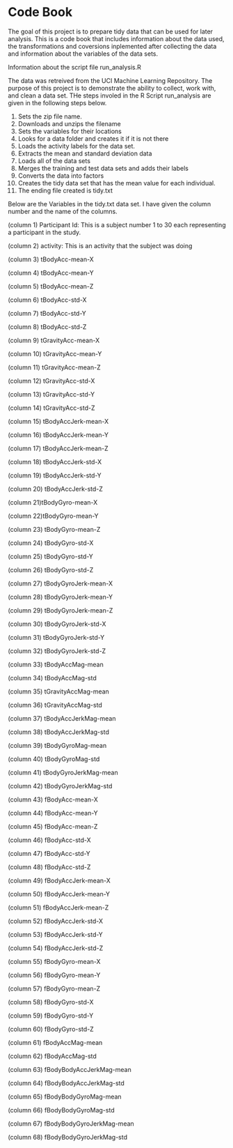 # Code Book
The goal of this project is to prepare tidy data that can be used for later analysis. This is a code book that includes information about the data used, the transformations and coversions inplemented after collecting the data and  information about the variables of the  data sets.

 Information about the script file run_analysis.R

The data was retreived from the UCI Machine Learning Repository. The purpose of this project is to demonstrate the ability to collect, work with, and clean a data set. THe steps involed in the R Script run_analysis are given in the following steps below.
 
 1. Sets the zip file name.
 2. Downloads and unzips the filename
 3. Sets the variables for their locations
 4. Looks for a data folder and creates it if it is not there
 5. Loads the activity labels for the data set.
 6. Extracts the mean and standard deviation data
 7. Loads all of the data sets
 8. Merges the training and test data sets and adds their labels
 9. Converts the data into factors
 10. Creates the tidy data set that has the mean value for each individual.
 11. The ending file created is tidy.txt

Below are the Variables in the tidy.txt data set. I have given the column number and the name of the columns.

(column 1) Participant Id: This is a subject number 1 to 30 each representing a participant in the study.

(column 2) activity: This is an activity that the subject was doing

(column  3) tBodyAcc-mean-X 

(column  4) tBodyAcc-mean-Y

(column  5) tBodyAcc-mean-Z

(column  6) tBodyAcc-std-X

(column  7) tBodyAcc-std-Y

(column  8) tBodyAcc-std-Z

(column  9) tGravityAcc-mean-X

(column 10) tGravityAcc-mean-Y

(column 11) tGravityAcc-mean-Z

(column 12) tGravityAcc-std-X

(column 13) tGravityAcc-std-Y

(column 14) tGravityAcc-std-Z

(column 15) tBodyAccJerk-mean-X

(column 16) tBodyAccJerk-mean-Y

(column 17) tBodyAccJerk-mean-Z

(column 18) tBodyAccJerk-std-X

(column 19) tBodyAccJerk-std-Y

(column 20) tBodyAccJerk-std-Z

(column 21)tBodyGyro-mean-X

(column 22)tBodyGyro-mean-Y

(column 23) tBodyGyro-mean-Z

(column 24) tBodyGyro-std-X

(column 25) tBodyGyro-std-Y

(column 26) tBodyGyro-std-Z

(column 27) tBodyGyroJerk-mean-X

(column 28) tBodyGyroJerk-mean-Y

(column 29) tBodyGyroJerk-mean-Z

(column 30) tBodyGyroJerk-std-X

(column 31) tBodyGyroJerk-std-Y

(column 32) tBodyGyroJerk-std-Z

(column 33) tBodyAccMag-mean

(column 34) tBodyAccMag-std

(column 35) tGravityAccMag-mean

(column 36) tGravityAccMag-std

(column 37) tBodyAccJerkMag-mean

(column 38) tBodyAccJerkMag-std

(column 39) tBodyGyroMag-mean

(column 40) tBodyGyroMag-std

(column 41) tBodyGyroJerkMag-mean

(column 42) tBodyGyroJerkMag-std

(column 43) fBodyAcc-mean-X

(column 44) fBodyAcc-mean-Y

(column 45) fBodyAcc-mean-Z

(column 46) fBodyAcc-std-X

(column 47) fBodyAcc-std-Y

(column 48) fBodyAcc-std-Z

(column 49) fBodyAccJerk-mean-X

(column 50) fBodyAccJerk-mean-Y

(column 51) fBodyAccJerk-mean-Z

(column 52) fBodyAccJerk-std-X

(column 53) fBodyAccJerk-std-Y

(column 54) fBodyAccJerk-std-Z

(column 55) fBodyGyro-mean-X

(column 56) fBodyGyro-mean-Y

(column 57) fBodyGyro-mean-Z

(column 58) fBodyGyro-std-X

(column 59) fBodyGyro-std-Y

(column 60) fBodyGyro-std-Z

(column 61) fBodyAccMag-mean

(column 62) fBodyAccMag-std

(column 63) fBodyBodyAccJerkMag-mean

(column 64) fBodyBodyAccJerkMag-std

(column 65) fBodyBodyGyroMag-mean

(column 66) fBodyBodyGyroMag-std

(column 67) fBodyBodyGyroJerkMag-mean

(column 68) fBodyBodyGyroJerkMag-std
